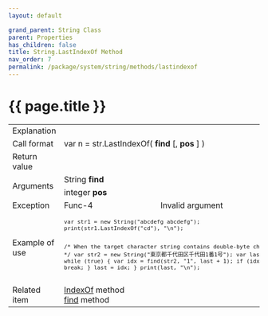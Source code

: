 ```yaml
---
layout: default

grand_parent: String Class
parent: Properties
has_children: false
title: String.LastIndexOf Method
nav_order: 7
permalink: /package/system/string/methods/lastindexof
---
```

# {{ page.title }}

<table>
  <tr>
    <td>Explanation</td>
    <td colspan="2"></td>
  </tr>
  <tr>
    <td>Call format</td>
    <td colspan="2">var n = str.LastIndexOf( <b>find</b> [, <b>pos</b> ] )</td>
  </tr>
  <tr>
    <td>Return value</td>
    <td colspan="2"></td>
  </tr>  
  <tr>
    <td rowspan="2">Arguments</td>
    <td>String <b>find</b></td>
    <td></td>
  </tr>
  <tr>
    <td>integer <b>pos</b></td>
    <td></td>
  </tr>
  <tr>
    <td>Exception</td>
    <td>Func-4</td>
    <td>Invalid argument</td>
  </tr>
  <tr>
    <td>Example of use</td>
    <td colspan="2"><code><pre>
var str1 = new String("abcdefg abcdefg");
print(str1.LastIndexOf("cd"), "\n");
 
 
/* When the target character string contains double-byte characters */
var str2 = new String("東京都千代田区千代田1番1号");
var last = -1;
while (true) {
    var idx = find(str2, "1", last + 1);
    if (idx < 0) {
        break;
    }
    last = idx;
}
print(last, "\n");
    </pre></code></td>
  </tr>
  <tr>
    <td>Related item</td>
    <td colspan="2"><a href="/package/system/string/methods/indexof">IndexOf</a> method<br><a href="">find</a> method</td>
  </tr>
</table>